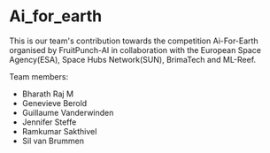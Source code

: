 # Ai_for_earth
This is our team's contribution towards the competition Ai-For-Earth organised by FruitPunch-AI in collaboration with the European Space Agency(ESA), Space Hubs Network(SUN), BrimaTech and ML-Reef.

Team members:
- Bharath Raj M
- Genevieve Berold
- Guillaume Vanderwinden
- Jennifer Steffe
- Ramkumar Sakthivel
- Sil van Brummen


